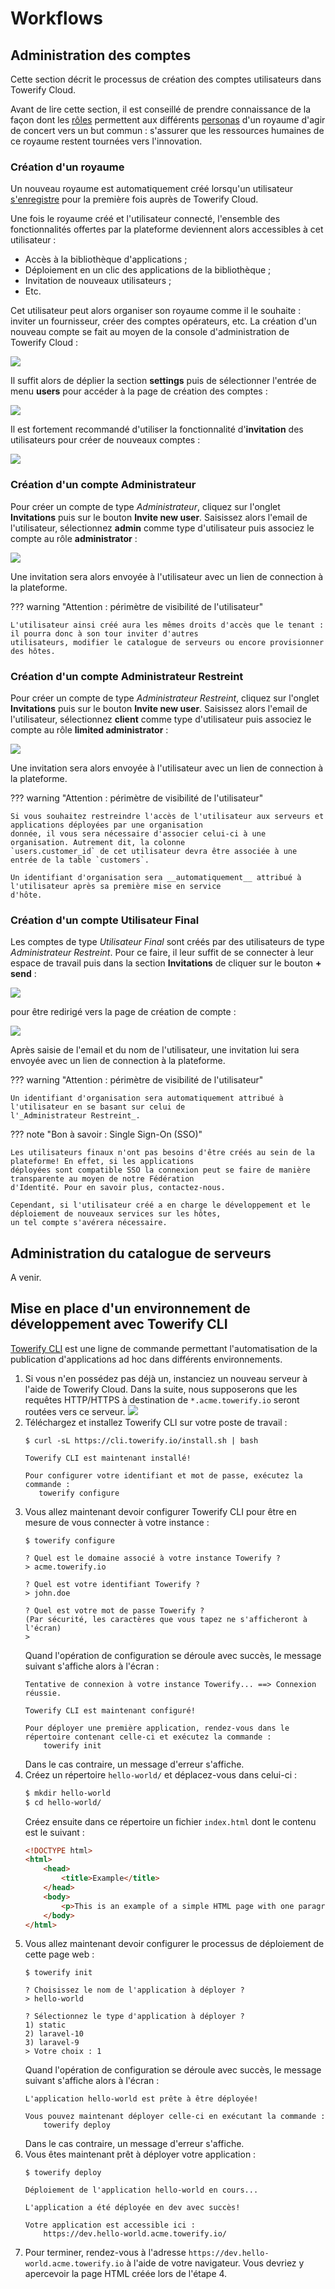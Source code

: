 # Workflows

## Administration des comptes

Cette section décrit le processus de création des comptes utilisateurs dans Towerify Cloud.

Avant de lire cette section, il est conseillé de prendre connaissance de la façon dont les [rôles](personas.md)
permettent aux différents [personas](personas.md) d'un royaume d'agir de concert vers un but commun : s'assurer que les
ressources humaines de ce royaume restent tournées vers l'innovation.

### Création d'un royaume

Un nouveau royaume est automatiquement créé lorsqu'un utilisateur [s'enregistre](https://app.towerify.io/register) pour
la première fois auprès de Towerify Cloud.

Une fois le royaume créé et l'utilisateur connecté, l'ensemble des fonctionnalités offertes par la plateforme deviennent
alors accessibles à cet utilisateur :

- Accès à la bibliothèque d'applications ;
- Déploiement en un clic des applications de la bibliothèque ;
- Invitation de nouveaux utilisateurs ;
- Etc.

Cet utilisateur peut alors organiser son royaume comme il le souhaite : inviter un fournisseur, créer des comptes
opérateurs, etc. La création d'un nouveau compte se fait au moyen de la console d'administration de
Towerify Cloud :

![](../img/towerify-cloud-admin-panel.png)

Il suffit alors de déplier la section __settings__ puis de sélectionner l'entrée de menu __users__ pour accéder à la
page de création des comptes :

![](../img/towerify-cloud-users.png)

Il est fortement recommandé d'utiliser la fonctionnalité d'__invitation__ des utilisateurs pour créer de nouveaux
comptes :

![](../img/towerify-cloud-invite-new-user.png)

### Création d'un compte Administrateur

Pour créer un compte de type _Administrateur_, cliquez sur l'onglet __Invitations__ puis sur le bouton
__Invite new user__. Saisissez alors l'email de l'utilisateur, sélectionnez __admin__ comme type d'utilisateur
puis associez le compte au rôle __administrator__ :

![](../img/towerify-cloud-create-administrator.png)

Une invitation sera alors envoyée à l'utilisateur avec un lien de connection à la plateforme.

??? warning "Attention : périmètre de visibilité de l'utilisateur"

    L'utilisateur ainsi créé aura les mêmes droits d'accès que le tenant : il pourra donc à son tour inviter d'autres
    utilisateurs, modifier le catalogue de serveurs ou encore provisionner des hôtes.

### Création d'un compte Administrateur Restreint

Pour créer un compte de type _Administrateur Restreint_, cliquez sur l'onglet __Invitations__ puis sur le bouton
__Invite new user__. Saisissez alors l'email de l'utilisateur, sélectionnez __client__ comme type d'utilisateur
puis associez le compte au rôle __limited administrator__ :

![](../img/towerify-cloud-create-limited-administrator.png)

Une invitation sera alors envoyée à l'utilisateur avec un lien de connection à la plateforme.

??? warning "Attention : périmètre de visibilité de l'utilisateur"

    Si vous souhaitez restreindre l'accès de l'utilisateur aux serveurs et applications déployées par une organisation 
    donnée, il vous sera nécessaire d'associer celui-ci à une organisation. Autrement dit, la colonne 
    `users.customer_id` de cet utilisateur devra être associée à une entrée de la table `customers`.

    Un identifiant d'organisation sera __automatiquement__ attribué à l'utilisateur après sa première mise en service
    d'hôte.

### Création d'un compte Utilisateur Final

Les comptes de type _Utilisateur Final_ sont créés par des utilisateurs de type _Administrateur Restreint_. Pour ce
faire, il leur suffit de se connecter à leur espace de travail puis dans la section __Invitations__ de cliquer sur le
bouton __+ send__ :

![](../img/towerify-cloud-send-invitation.png)

pour être redirigé vers la page de création de compte :

![](../img/towerify-cloud-create-basic-end-user.png)

Après saisie de l'email et du nom de l'utilisateur, une invitation lui sera envoyée avec un lien de connection à la
plateforme.

??? warning "Attention : périmètre de visibilité de l'utilisateur"

    Un identifiant d'organisation sera automatiquement attribué à l'utilisateur en se basant sur celui de 
    l'_Administrateur Restreint_.

??? note "Bon à savoir : Single Sign-On (SSO)"

    Les utilisateurs finaux n'ont pas besoins d'être créés au sein de la plateforme! En effet, si les applications 
    déployées sont compatible SSO la connexion peut se faire de manière transparente au moyen de notre Fédération 
    d'Identité. Pour en savoir plus, contactez-nous. 

    Cependant, si l'utilisateur créé a en charge le développement et le déploiement de nouveaux services sur les hôtes,
    un tel compte s'avérera nécessaire.

## Administration du catalogue de serveurs

A venir.

## Mise en place d'un environnement de développement avec Towerify CLI

[Towerify CLI](../cli/) est une ligne de commande permettant l'automatisation de la publication d'applications ad hoc
dans différents environnements.

1. Si vous n'en possédez pas déjà un, instanciez un nouveau serveur à l'aide de Towerify Cloud. Dans la suite, nous
   supposerons que les requêtes HTTP/HTTPS à destination de `*.acme.towerify.io` seront routées vers ce serveur.
   ![](../img/towerify-cloud-list-of-servers.png)
2. Téléchargez et installez Towerify CLI sur votre poste de travail :
   ```console
   $ curl -sL https://cli.towerify.io/install.sh | bash
   
   Towerify CLI est maintenant installé!
   
   Pour configurer votre identifiant et mot de passe, exécutez la commande :
      towerify configure
   ```
3. Vous allez maintenant devoir configurer Towerify CLI pour être en mesure de vous connecter à votre instance :
   ```console
   $ towerify configure
   
   ? Quel est le domaine associé à votre instance Towerify ?
   > acme.towerify.io
   
   ? Quel est votre identifiant Towerify ?
   > john.doe
   
   ? Quel est votre mot de passe Towerify ?
   (Par sécurité, les caractères que vous tapez ne s'afficheront à l'écran)
   >
   ```
   Quand l'opération de configuration se déroule avec succès, le message suivant s'affiche alors à l'écran :
   ```console
   Tentative de connexion à votre instance Towerify... ==> Connexion réussie.
   
   Towerify CLI est maintenant configuré!
   
   Pour déployer une première application, rendez-vous dans le répertoire contenant celle-ci et exécutez la commande :
       towerify init
   ```
   Dans le cas contraire, un message d'erreur s'affiche.
4. Créez un répertoire `hello-world/` et déplacez-vous dans celui-ci :
   ```bash
   $ mkdir hello-world
   $ cd hello-world/
   ```
   Créez ensuite dans ce répertoire un fichier `index.html` dont le contenu est le suivant :
   ```html
   <!DOCTYPE html>
   <html>
       <head>
           <title>Example</title>
       </head>
       <body>
           <p>This is an example of a simple HTML page with one paragraph.</p>
       </body>
   </html>
   ```
5. Vous allez maintenant devoir configurer le processus de déploiement de cette page web :
   ```console
   $ towerify init
   
   ? Choisissez le nom de l'application à déployer ?
   > hello-world
   
   ? Sélectionnez le type d'application à déployer ?
   1) static
   2) laravel-10
   3) laravel-9
   > Votre choix : 1
   ```
   Quand l'opération de configuration se déroule avec succès, le message suivant s'affiche alors à l'écran :
   ```console
   L'application hello-world est prête à être déployée!

   Vous pouvez maintenant déployer celle-ci en exécutant la commande :
       towerify deploy
   ```
   Dans le cas contraire, un message d'erreur s'affiche.
6. Vous êtes maintenant prêt à déployer votre application :
   ```console
   $ towerify deploy
   
   Déploiement de l'application hello-world en cours...
   
   L'application a été déployée en dev avec succès!
   
   Votre application est accessible ici :
       https://dev.hello-world.acme.towerify.io/
   ```
7. Pour terminer, rendez-vous à l'adresse `https://dev.hello-world.acme.towerify.io` à l'aide de votre navigateur.
   Vous devriez y apercevoir la page HTML créée lors de l'étape 4.
